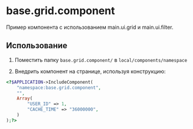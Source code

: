 # base.grid.component

Пример компонента с использованием main.ui.grid и main.ui.filter.

## Использование

1. Поместить папку `base.grid.component/` в `local/components/namespace`

2. Внедрить компонент на странице, используя конструкцию:

```php
<?$APPLICATION->IncludeComponent(
	"namespace:base.grid.component",
	"",
	Array(
	    "USER_ID" => 1,
		"CACHE_TIME" => "36000000",
	)
);?>
```

